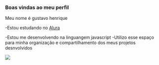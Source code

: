 ### Boas vindas ao meu perfil

Meu nome é gustavo henrique

-Estou estudando no [Alura](https://www.alura.com.br)


-Estou me desenvolvendo na linguangem javascript
-Utilizo esse espaço para minha organização e compartilhamento dos meus projetos desnvolvidos


 ![](https://media1.tenor.com/m/7qm5Qfqh6YkAAAAC/cars-lightning-mcqueen.gif)


